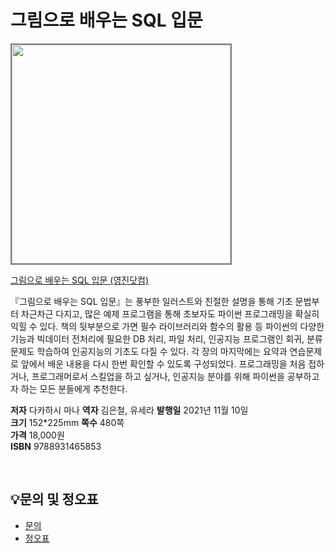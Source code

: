 # 그림으로 배우는 SQL 입문

<img src="https://www.youngjin.com/images/book_cover/9788931465853.jpg" height="350px" style="border: 2px solid grey;">

[그림으로 배우는 SQL 입문 (영진닷컴)](https://blog.naver.com/ydot/222515152113)

『그림으로 배우는 SQL 입문』는 풍부한 일러스트와 친절한 설명을 통해 기초 문법부터 차근차근 다지고, 많은 예제 프로그램을 통해 초보자도 파이썬 프로그래밍을 확실히 익힐 수 있다. 책의 뒷부분으로 가면 필수 라이브러리와 함수의 활용 등 파이썬의 다양한 기능과 빅데이터 전처리에 필요한 DB 처리, 파일 처리, 인공지능 프로그램인 회귀, 분류문제도 학습하여 인공지능의 기초도 다질 수 있다. 각 장의 마지막에는 요약과 연습문제로 앞에서 배운 내용을 다시 한번 확인할 수 있도록 구성되었다. 프로그래밍을 처음 접하거나, 프로그래머로서 스킬업을 하고 싶거나, 인공지능 분야를 위해 파이썬을 공부하고자 하는 모든 분들에게 추천한다.

**저자** 다카하시 마나
**역자** 김은철, 유세라 
**발행일** 2021년 11월 10일  
**크기** 152*225mm 
**쪽수** 480쪽  
**가격** 18,000원  
**ISBN** 9788931465853  
 
<br>

## 💡문의 및 정오표
- [문의](mailto:Support@youngjin.com)
- [정오표](https://www.youngjin.com/Artyboard/mboard.asp?strBoardID=errata)
